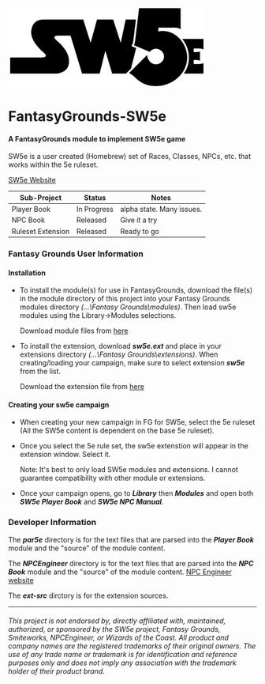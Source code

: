 ![alt text](https://github.com/BeeGrinder/FantasyGrounds-SW5e/blob/master/SW5EBW.png "SW5e")
# FantasyGrounds-SW5e
#### A FantasyGrounds module to implement SW5e game

SW5e is a user created (Homebrew) set of Races, Classes, NPCs, etc. that works within the 5e ruleset.

[SW5e Website](http://star-wars-5e.azurewebsites.net/)

 |Sub-Project | Status | Notes |
| --- | --- | -- |
|Player Book | In Progress | alpha state. Many issues. |
|NPC Book | Released | Give it a try |
|Ruleset Extension | Released | Ready to go |

### Fantasy Grounds User Information

#### Installation

* To install the module(s) for use in FantasyGrounds, download the file(s) in the module directory of this project into your Fantasy Grounds modules directory *(...\Fantasy Grounds\modules)*.  Then load sw5e modules using the Library->Modules selections.

   Download module files from [here](https://github.com/BeeGrinder/FantasyGrounds-SW5e/tree/master/modules)
 
* To install the extension, download *__sw5e.ext__* and place in your extensions directory *(...\Fantasy Grounds\extensions)*. When creating/loading your campaign, make sure to select extension *__sw5e__* from the list.

   Download the extension file from [here](https://github.com/BeeGrinder/FantasyGrounds-SW5e/tree/master/extensions)

#### Creating your sw5e campaign

* When creating your new campaign in FG for SW5e, select the 5e ruleset (All the SW5e content is dependent on the base 5e ruleset).
* Once you select the 5e rule set, the sw5e extenstion will appear in the extension window.  Select it.

  Note: It's best to only load SW5e modules and extensions. I cannot guarantee compatibility with other module or extensions.
* Once your campaign opens, go to *__Library__* then *__Modules__* and open both *__SW5e Player Book__* and *__SW5e NPC Manual__*.

### Developer Information

The *__par5e__* directory is for the text files that are parsed into the *__Player Book__* module and the "source" of the module content.</p>

The *__NPCEngineer__* directory is for the text files that are parsed into the *__NPC Book__* module and the "source" of the module content. [NPC Engineer website](http://www.masq.net/)

The *__ext-src__* dirctory is for the extension sources.

---
###### This project is not endorsed by, directly affiliated with, maintained, authorized, or sponsored by the SW5e project, Fantasy Grounds, Smiteworks, NPCEngineer, or Wizards of the Coast. All product and company names are the registered trademarks of their original owners. The use of any trade name or trademark is for identification and reference purposes only and does not imply any association with the trademark holder of their product brand.
